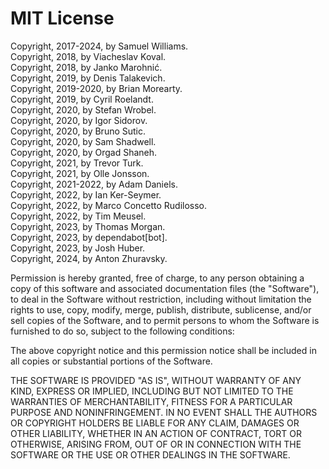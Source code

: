 # MIT License

Copyright, 2017-2024, by Samuel Williams.  
Copyright, 2018, by Viacheslav Koval.  
Copyright, 2018, by Janko Marohnić.  
Copyright, 2019, by Denis Talakevich.  
Copyright, 2019-2020, by Brian Morearty.  
Copyright, 2019, by Cyril Roelandt.  
Copyright, 2020, by Stefan Wrobel.  
Copyright, 2020, by Igor Sidorov.  
Copyright, 2020, by Bruno Sutic.  
Copyright, 2020, by Sam Shadwell.  
Copyright, 2020, by Orgad Shaneh.  
Copyright, 2021, by Trevor Turk.  
Copyright, 2021, by Olle Jonsson.  
Copyright, 2021-2022, by Adam Daniels.  
Copyright, 2022, by Ian Ker-Seymer.  
Copyright, 2022, by Marco Concetto Rudilosso.  
Copyright, 2022, by Tim Meusel.  
Copyright, 2023, by Thomas Morgan.  
Copyright, 2023, by dependabot[bot].  
Copyright, 2023, by Josh Huber.  
Copyright, 2024, by Anton Zhuravsky.  

Permission is hereby granted, free of charge, to any person obtaining a copy
of this software and associated documentation files (the "Software"), to deal
in the Software without restriction, including without limitation the rights
to use, copy, modify, merge, publish, distribute, sublicense, and/or sell
copies of the Software, and to permit persons to whom the Software is
furnished to do so, subject to the following conditions:

The above copyright notice and this permission notice shall be included in all
copies or substantial portions of the Software.

THE SOFTWARE IS PROVIDED "AS IS", WITHOUT WARRANTY OF ANY KIND, EXPRESS OR
IMPLIED, INCLUDING BUT NOT LIMITED TO THE WARRANTIES OF MERCHANTABILITY,
FITNESS FOR A PARTICULAR PURPOSE AND NONINFRINGEMENT. IN NO EVENT SHALL THE
AUTHORS OR COPYRIGHT HOLDERS BE LIABLE FOR ANY CLAIM, DAMAGES OR OTHER
LIABILITY, WHETHER IN AN ACTION OF CONTRACT, TORT OR OTHERWISE, ARISING FROM,
OUT OF OR IN CONNECTION WITH THE SOFTWARE OR THE USE OR OTHER DEALINGS IN THE
SOFTWARE.
